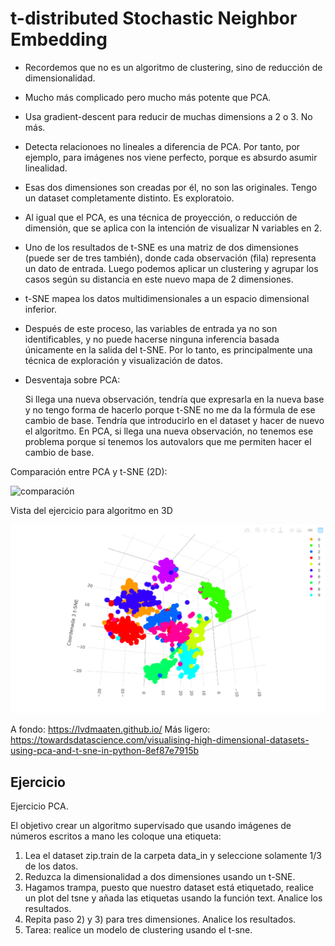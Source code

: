 # t-distributed Stochastic Neighbor Embedding

* Recordemos que no es un algoritmo de clustering, sino de reducción de dimensionalidad. 
* Mucho más complicado pero mucho más potente que PCA. 
* Usa gradient-descent para reducir de muchas dimensions a 2 o 3. No más. 
* Detecta relacionoes no lineales a diferencia de PCA. Por tanto, por ejemplo, para imágenes nos viene perfecto, porque es absurdo asumir linealidad. 
* Esas dos dimensiones son creadas por él, no son las originales. Tengo un dataset completamente distinto. Es exploratoio.
* Al igual que el PCA, es una técnica de proyección, o reducción de dimensión, que se aplica con la intención de visualizar N variables en 2.
* Uno de los resultados de t-SNE es una matriz de dos dimensiones (puede ser de tres también), donde cada observación (fila) representa un dato de entrada. Luego podemos aplicar un clustering y agrupar los casos según su distancia en este nuevo mapa de 2 dimensiones. 
* t-SNE mapea los datos multidimensionales a un espacio dimensional inferior.
* Después de este proceso, las variables de entrada ya no son identificables, y no puede hacerse ninguna inferencia basada únicamente en la salida del t-SNE. Por lo tanto, es principalmente una técnica de exploración y visualización de datos.
* Desventaja sobre PCA:

  Si llega una nueva observación, tendría que expresarla en la nueva base y no tengo forma de hacerlo porque t-SNE no me da la fórmula de ese cambio de base. Tendría que introducirlo en el dataset y hacer de nuevo el algoritmo. En PCA, si llega una nueva observación, no tenemos ese problema porque sí tenemos los autovalors que me permiten hacer el cambio de base. 

Comparación entre PCA y t-SNE (2D):

![comparación](https://miro.medium.com/max/736/1*LeOHKmUFha2r3QJ7riR1zg.png)

Vista del ejercicio para algoritmo en 3D

![3d](media/3d.PNG)

A fondo: https://lvdmaaten.github.io/
Más ligero: https://towardsdatascience.com/visualising-high-dimensional-datasets-using-pca-and-t-sne-in-python-8ef87e7915b

## Ejercicio

Ejercicio PCA.

El objetivo crear un algoritmo supervisado que usando imágenes de números escritos a mano les coloque una etiqueta:
1.	Lea el dataset zip.train de la carpeta data_in y seleccione solamente 1/3 de los datos.
2.	Reduzca la dimensionalidad a dos dimensiones usando un t-SNE. 
3.	Hagamos trampa, puesto que nuestro dataset está etiquetado, realice un plot del tsne y añada las etiquetas usando la función text. Analice los resultados.
4.	Repita paso 2) y 3) para tres dimensiones. Analice los resultados.
5.	Tarea: realice un modelo de clustering usando el t-sne.
